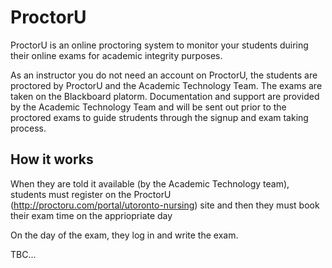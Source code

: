 # ProctorU

ProctorU is an online proctoring system to monitor your students duiring their online exams for academic integrity purposes.

As an instructor you do not need an account on ProctorU, the students are proctored by ProctorU and the Academic Technology Team. The exams are taken on the Blackboard platorm. Documentation and support are provided by the Academic Technology Team and will be sent out prior to the proctored exams to guide strudents through the signup and exam taking process.

## How it works

When they are told it available (by the Academic Technology team), students must register on the ProctorU (http://proctoru.com/portal/utoronto-nursing) site and then they must book their exam time on the appriopriate day

On the day of the exam, they log in and write the exam.

TBC...
